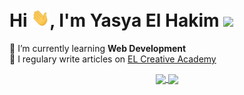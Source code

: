 # Hi <img src='https://github.com/elhakimyasya/elhakimyasya/blob/master/assets/Hi.gif' width='29' height='29' />, I'm Yasya El Hakim ![](https://visitor-badge.glitch.me/badge?page_id=elhakimyasya.elhakimyasya)
🌱 I’m currently learning **Web Development**<br />
📝 I regulary write articles on [EL Creative Academy](https://www.elcreativeacademy.com/)<br />
<!-- 💬 Ask me about **Blogger (Google)**<br /> -->




<div style='text-align:center'>
    <a href="#" title="Stats">
        <img height=175 align="center" src="https://github-readme-stats.vercel.app/api?username=elhakimyasya&show_icons=true&count_private=true&theme=gotham">
    </a>
    <a href="#" title="Stats">
        <img height=175 align="center" src="https://github-readme-stats.vercel.app/api/top-langs/?username=elhakimyasya&title_color=2aa889&text_color=99d1ce&icon_color=2bbc8a&bg_color=0c1014&langs_count=10&layout=compact" />
    </a>
</div>
